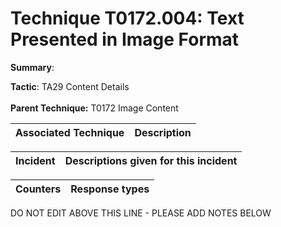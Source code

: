 # Technique T0172.004: Text Presented in Image Format

**Summary**: 

**Tactic**: TA29 Content Details <br><br>**Parent Technique:** T0172 Image Content


| Associated Technique | Description |
| --------- | ------------------------- |



| Incident | Descriptions given for this incident |
| -------- | -------------------- |



| Counters | Response types |
| -------- | -------------- |


DO NOT EDIT ABOVE THIS LINE - PLEASE ADD NOTES BELOW